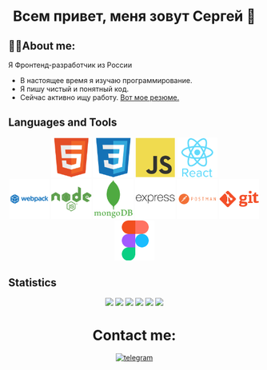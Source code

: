 # <p align="center">Всем привет, меня зовут Сергей 👋</p>

## 👨‍💻About me:

Я Фронтенд-разработчик из России

- В настоящее время я изучаю программирование.
- Я пишу чистый и понятный код.
- Сейчас активно ищу работу. [Вот мое резюме.](https://raduzhnyj-vladimir.hh.ru/resume/e30cd7fcff0c502b090039ed1f6f7478337656)

## Languages and Tools

<div align="center">
  <img src="./image/html5-original.svg" alt="html" width="80" height="80">
  <img src="./image/css3-original.svg" alt="css" width="80" height="80">
  <img src="./image/javascript-original.svg" alt="js" width="80" height="80">
  <img src="./image/react-original-wordmark.svg" alt="react" width="80" height="80">
</div>
<div align="center">
  <img src="./image/webpack-plain-wordmark.svg" alt="webpack" width="80" height="80">
  <img src="./image/nodejs-plain-wordmark.svg" alt="node.js" width="80" height="80">
  <img src="./image/mongodb-plain-wordmark.svg" alt="mongoDB" width="80" height="80">
  <img src="./image/express-original-wordmark.svg" alt="express" width="80" height="80">
  <img src="./image/postman-plain-wordmark.svg" alt="postman" width="80" height="80">
  <img src="./image/git-plain-wordmark.svg" alt="git" width="80" height="80">
  <img src="./image/figma-original.svg" alt="figma" width="80" height="80">
</div>

## Statistics

<div align="center">

![](http://github-profile-summary-cards.vercel.app/api/cards/profile-details?username=ForYP&theme=react)
![](http://github-profile-summary-cards.vercel.app/api/cards/repos-per-language?username=ForYP&theme=react)
![](http://github-profile-summary-cards.vercel.app/api/cards/most-commit-language?username=ForYP&theme=react)
![](https://github-profile-summary-cards.vercel.app/api/cards/stats?username=ForYP&theme=react)
![](http://github-profile-summary-cards.vercel.app/api/cards/productive-time?username=ForYP&theme=react&utcOffset=8)
![](https://www.codewars.com/users/Sergey-YP/badges/large)

</div>
<div id="contacts" align="center">
  <h1>Contact me:</h1>
  <a href="https://t.me/Dobrovolskiy_it">
    <img src="https://shields.io./badge/Telegram-skyblue?style=for-the-badge&logo=Telegram&logoColor=white&color=blue" alt="telegram">
  </a>
</div>
